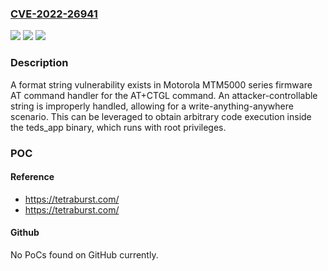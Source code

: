 ### [CVE-2022-26941](https://cve.mitre.org/cgi-bin/cvename.cgi?name=CVE-2022-26941)
![](https://img.shields.io/static/v1?label=Product&message=Mobile%20Radio&color=blue)
![](https://img.shields.io/static/v1?label=Version&message=%3D%20MTM5000%20&color=brighgreen)
![](https://img.shields.io/static/v1?label=Vulnerability&message=Use%20of%20Externally-Controlled%20Format%20String&color=brighgreen)

### Description

A format string vulnerability exists in Motorola MTM5000 series firmware AT command handler for the AT+CTGL command. An attacker-controllable string is improperly handled, allowing for a write-anything-anywhere scenario. This can be leveraged to obtain arbitrary code execution inside the teds_app binary, which runs with root privileges.

### POC

#### Reference
- https://tetraburst.com/
- https://tetraburst.com/

#### Github
No PoCs found on GitHub currently.

